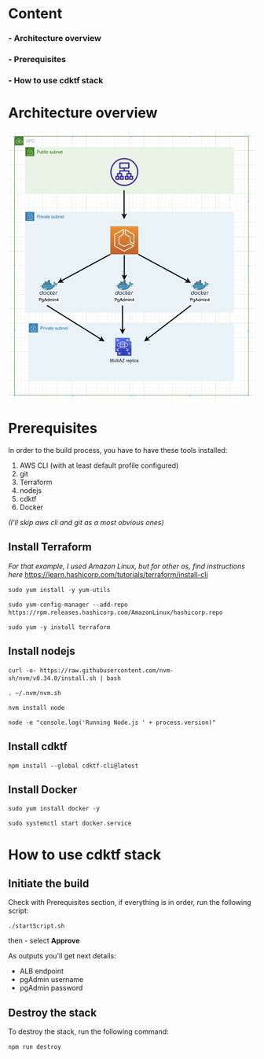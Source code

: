 # Content

### - Architecture overview
### - Prerequisites
### - How to use cdktf stack

# Architecture overview

<img src="architecture.png" 
        alt="Picture" 
        width="600" 
        style="display: block; margin: 0 auto" />

# Prerequisites

In order to the build process, you have to have these tools installed:

1. AWS CLI (with at least default profile configured)
2. git
3. Terraform
4. nodejs
5. cdktf
6. Docker

*(I'll skip aws cli and git as a most obvious ones)*

## Install Terraform
*For that example, I used Amazon Linux, but for other os, find instructions here*
https://learn.hashicorp.com/tutorials/terraform/install-cli
```
sudo yum install -y yum-utils
```
```
sudo yum-config-manager --add-repo https://rpm.releases.hashicorp.com/AmazonLinux/hashicorp.repo
```
```
sudo yum -y install terraform
```

## Install nodejs

```
curl -o- https://raw.githubusercontent.com/nvm-sh/nvm/v0.34.0/install.sh | bash
```
```
. ~/.nvm/nvm.sh
```
```
nvm install node
```
```
node -e "console.log('Running Node.js ' + process.version)"
```

## Install cdktf

```
npm install --global cdktf-cli@latest
```

## Install Docker

```
sudo yum install docker -y
```
```
sudo systemctl start docker.service
```


# How to use cdktf stack

## Initiate the build

Check with Prerequisites section, if everything is in order, run the following script:
```
./startScript.sh
```
then - select **Approve**

As outputs you'll get next details:
- ALB endpoint
- pgAdmin username
- pgAdmin password

## Destroy the stack
To destroy the stack, run the following command:
```
npm run destroy
```